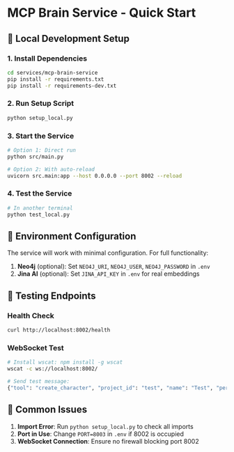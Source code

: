 # MCP Brain Service - Quick Start

## 🚀 Local Development Setup

### 1. Install Dependencies
```bash
cd services/mcp-brain-service
pip install -r requirements.txt
pip install -r requirements-dev.txt
```

### 2. Run Setup Script
```bash
python setup_local.py
```

### 3. Start the Service
```bash
# Option 1: Direct run
python src/main.py

# Option 2: With auto-reload
uvicorn src.main:app --host 0.0.0.0 --port 8002 --reload
```

### 4. Test the Service
```bash
# In another terminal
python test_local.py
```

## 🔧 Environment Configuration

The service will work with minimal configuration. For full functionality:

1. **Neo4j** (optional): Set `NEO4J_URI`, `NEO4J_USER`, `NEO4J_PASSWORD` in `.env`
2. **Jina AI** (optional): Set `JINA_API_KEY` in `.env` for real embeddings

## 🧪 Testing Endpoints

### Health Check
```bash
curl http://localhost:8002/health
```

### WebSocket Test
```bash
# Install wscat: npm install -g wscat
wscat -c ws://localhost:8002/

# Send test message:
{"tool": "create_character", "project_id": "test", "name": "Test", "personality_description": "Friendly", "appearance_description": "Tall"}
```

## 🚨 Common Issues

1. **Import Error**: Run `python setup_local.py` to check all imports
2. **Port in Use**: Change `PORT=8003` in `.env` if 8002 is occupied
3. **WebSocket Connection**: Ensure no firewall blocking port 8002